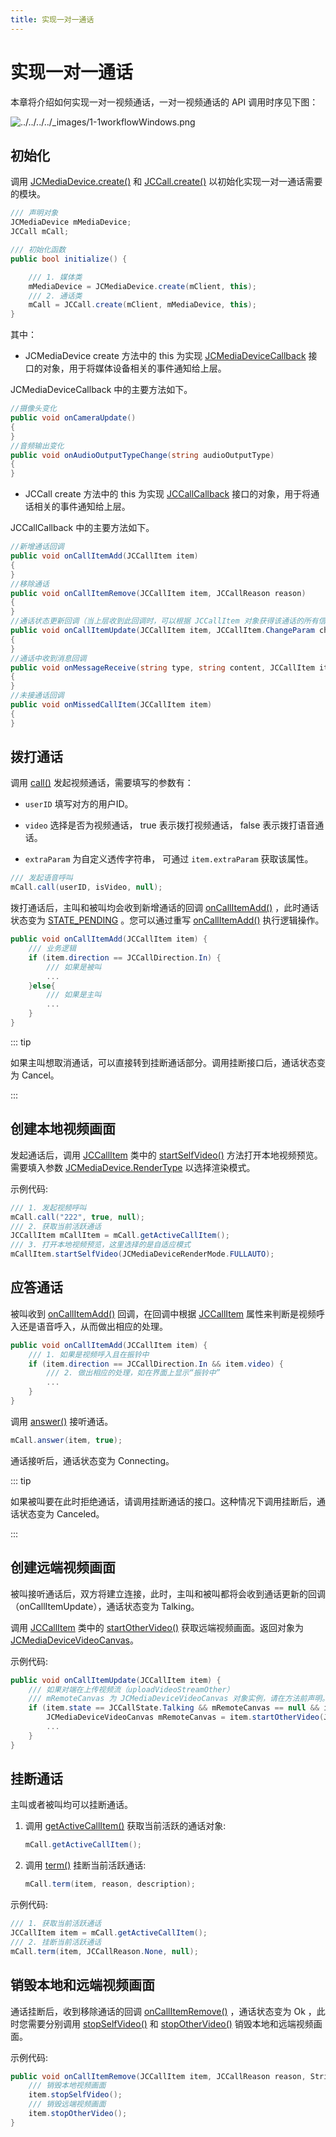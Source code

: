```yaml
---
title: 实现一对一通话
---
```

# 实现一对一通话

本章将介绍如何实现一对一视频通话，一对一视频通话的 API 调用时序见下图：

![../../../../\_images/1-1workflowWindows.png](../../../../_images/1-1workflowWindows.png)

## 初始化

调用
[JCMediaDevice.create()](https://developer.juphoon.com/portal/reference/V2.1/windows/html/cb59bc27-6528-9dbf-c996-de857096f847.htm)
和
[JCCall.create()](https://developer.juphoon.com/portal/reference/V2.1/windows/html/eef10110-a3f7-b505-26fa-4b9ec1e2b998.htm)
以初始化实现一对一通话需要的模块。

``````csharp
/// 声明对象
JCMediaDevice mMediaDevice;
JCCall mCall;

/// 初始化函数
public bool initialize() {

    /// 1. 媒体类
    mMediaDevice = JCMediaDevice.create(mClient, this);
    /// 2. 通话类
    mCall = JCCall.create(mClient, mMediaDevice, this);
}
``````

其中：

- JCMediaDevice create 方法中的 this 为实现
    [JCMediaDeviceCallback](https://developer.juphoon.com/portal/reference/V2.1/windows/html/3a00aa12-4e18-cf90-4610-b2c9c63b7a7b.htm)
    接口的对象，用于将媒体设备相关的事件通知给上层。

JCMediaDeviceCallback 中的主要方法如下。

``````csharp
//摄像头变化
public void onCameraUpdate()
{
}
//音频输出变化
public void onAudioOutputTypeChange(string audioOutputType)
{
}
``````

- JCCall create 方法中的 this 为实现
    [JCCallCallback](https://developer.juphoon.com/portal/reference/V2.1/windows/html/25bca4ea-ad43-2cbb-42a8-b4e626739711.htm)
    接口的对象，用于将通话相关的事件通知给上层。

JCCallCallback 中的主要方法如下。

``````csharp
//新增通话回调
public void onCallItemAdd(JCCallItem item)
{
}
//移除通话
public void onCallItemRemove(JCCallItem item, JCCallReason reason)
{
}
//通话状态更新回调（当上层收到此回调时，可以根据 JCCallItem 对象获得该通话的所有信息及状态，从而更新该通话相关UI）
public void onCallItemUpdate(JCCallItem item, JCCallItem.ChangeParam changeParam)
{
}
//通话中收到消息回调
public void onMessageReceive(string type, string content, JCCallItem item)
{
}
//未接通话回调
public void onMissedCallItem(JCCallItem item)
{
}
``````

## 拨打通话

调用
[call()](https://developer.juphoon.com/portal/reference/V2.1/windows/html/613adf03-d597-8221-86d5-0056c1b4d2a0.htm)
发起视频通话，需要填写的参数有：

- `userID` 填写对方的用户ID。

- `video` 选择是否为视频通话， true 表示拨打视频通话， false 表示拨打语音通话。

- `extraParam` 为自定义透传字符串， 可通过 `item.extraParam` 获取该属性。

``````csharp
/// 发起语音呼叫
mCall.call(userID, isVideo, null);
``````

拨打通话后，主叫和被叫均会收到新增通话的回调
[onCallItemAdd()](https://developer.juphoon.com/portal/reference/V2.1/windows/html/5e605b62-c8dc-4dde-2480-8fdcbbfc2f48.htm)
，此时通话状态变为
[STATE\_PENDING](https://developer.juphoon.com/portal/reference/V2.1/windows/html/2134e734-614d-4a19-f411-5fe1a81d3ccd.htm)
。您可以通过重写
[onCallItemAdd()](https://developer.juphoon.com/portal/reference/V2.1/windows/html/5e605b62-c8dc-4dde-2480-8fdcbbfc2f48.htm)
执行逻辑操作。

``````csharp
public void onCallItemAdd(JCCallItem item) {
    /// 业务逻辑
    if (item.direction == JCCallDirection.In) {
        /// 如果是被叫
        ...
    }else{
        /// 如果是主叫
        ...
    }
}
``````

::: tip

如果主叫想取消通话，可以直接转到挂断通话部分。调用挂断接口后，通话状态变为 Cancel。

:::

## 创建本地视频画面

发起通话后，调用
[JCCallItem](https://developer.juphoon.com/portal/reference/V2.1/windows/html/0267696e-79ee-8d46-c086-3c071a2b2b3a.htm)
类中的
[startSelfVideo()](https://developer.juphoon.com/portal/reference/V2.1/windows/html/d399b6b1-b822-b6aa-de75-f35d6815e93b.htm)
方法打开本地视频预览。需要填入参数
[JCMediaDevice.RenderType](https://developer.juphoon.com/portal/reference/V2.1/windows/html/44604552-33eb-5a81-6b10-6c512d127a4b.htm)
以选择渲染模式。

示例代码:

``````csharp
/// 1. 发起视频呼叫
mCall.call("222", true, null);
/// 2. 获取当前活跃通话
JCCallItem mCallItem = mCall.getActiveCallItem();
/// 3. 打开本地视频预览，这里选择的是自适应模式
mCallItem.startSelfVideo(JCMediaDeviceRenderMode.FULLAUTO);
``````

## 应答通话

被叫收到
[onCallItemAdd()](https://developer.juphoon.com/portal/reference/V2.1/windows/html/5e605b62-c8dc-4dde-2480-8fdcbbfc2f48.htm)
回调，在回调中根据
[JCCallItem](https://developer.juphoon.com/portal/reference/V2.1/windows/html/0267696e-79ee-8d46-c086-3c071a2b2b3a.htm)
属性来判断是视频呼入还是语音呼入，从而做出相应的处理。

``````csharp
public void onCallItemAdd(JCCallItem item) {
    /// 1. 如果是视频呼入且在振铃中
    if (item.direction == JCCallDirection.In && item.video) {
        /// 2. 做出相应的处理，如在界面上显示“振铃中”
        ...
    }
}
``````

调用
[answer()](https://developer.juphoon.com/portal/reference/V2.1/windows/html/7211e914-c311-4457-4b0e-bc4ef46c7733.htm)
接听通话。

``````csharp
mCall.answer(item, true);
``````

通话接听后，通话状态变为 Connecting。

::: tip

如果被叫要在此时拒绝通话，请调用挂断通话的接口。这种情况下调用挂断后，通话状态变为 Canceled。

:::

## 创建远端视频画面

被叫接听通话后，双方将建立连接，此时，主叫和被叫都将会收到通话更新的回调（onCallItemUpdate），通话状态变为 Talking。

调用
[JCCallItem](https://developer.juphoon.com/portal/reference/V2.1/windows/html/0267696e-79ee-8d46-c086-3c071a2b2b3a.htm)
类中的
[startOtherVideo()](https://developer.juphoon.com/portal/reference/V2.1/windows/html/a4bdbd97-6a97-002f-9c9e-6e4774e4e708.htm)
获取远端视频画面。返回对象为
[JCMediaDeviceVideoCanvas](https://developer.juphoon.com/portal/reference/V2.1/windows/html/6a5b853c-d890-c30e-d236-5728d789ace1.htm)。

示例代码:

``````csharp
public void onCallItemUpdate(JCCallItem item) {
    /// 如果对端在上传视频流（uploadVideoStreamOther）
    /// mRemoteCanvas 为 JCMediaDeviceVideoCanvas 对象实例，请在方法前声明。
    if (item.state == JCCallState.Talking && mRemoteCanvas == null && item.getUploadVideoStreamOther()) {
        JCMediaDeviceVideoCanvas mRemoteCanvas = item.startOtherVideo(JCMediaDeviceRenderMode.FULLCONTENT);
        ...
    }
}
``````

## 挂断通话

主叫或者被叫均可以挂断通话。

1. 调用
    [getActiveCallItem()](https://developer.juphoon.com/portal/reference/V2.1/windows/html/6df31ff9-272f-c7cc-1da6-2755c5aad5e0.htm)
    获取当前活跃的通话对象:

    ``````csharp
    mCall.getActiveCallItem();
    ``````

2. 调用
    [term()](https://developer.juphoon.com/portal/reference/V2.1/windows/html/70758778-1450-172d-8684-3dd2818f2a84.htm)
    挂断当前活跃通话:

    ``````csharp
    mCall.term(item, reason, description);
    ``````

示例代码:

``````csharp
/// 1. 获取当前活跃通话
JCCallItem item = mCall.getActiveCallItem();
/// 2. 挂断当前活跃通话
mCall.term(item, JCCallReason.None, null);
``````

## 销毁本地和远端视频画面

通话挂断后，收到移除通话的回调
[onCallItemRemove()](https://developer.juphoon.com/portal/reference/V2.1/windows/html/c6de8b41-37d7-a303-7761-0a3bc1caf18b.htm)
，通话状态变为 Ok ，此时您需要分别调用
[stopSelfVideo()](https://developer.juphoon.com/portal/reference/V2.1/windows/html/d51a3870-b54f-5149-3b9a-a1d017721d00.htm)
和
[stopOtherVideo()](https://developer.juphoon.com/portal/reference/V2.1/windows/html/4cc26d8d-a4d4-1b2c-8917-b5ed4e048a28.htm)
销毁本地和远端视频画面。

示例代码:

``````csharp
public void onCallItemRemove(JCCallItem item, JCCallReason reason, String description) {
    /// 销毁本地视频画面
    item.stopSelfVideo();
    /// 销毁远端视频画面
    item.stopOtherVideo();
}
``````
